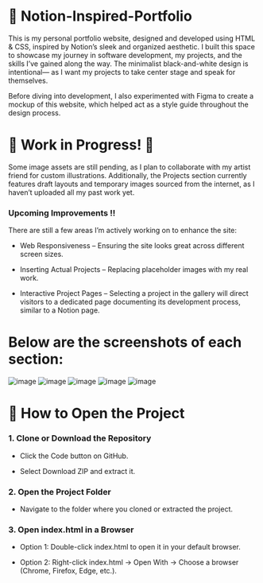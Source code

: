 # 📓 Notion-Inspired-Portfolio

This is my personal portfolio website, designed and developed using HTML & CSS, inspired by Notion’s sleek and organized aesthetic. I built this space to showcase my journey in software development, my projects, and the skills I’ve gained along the way. The minimalist black-and-white design is intentional— as I want my projects to take center stage and speak for themselves.

Before diving into development, I also experimented with Figma to create a mockup of this website, which helped act as a style guide throughout the design process.

# 🚧 Work in Progress! 🚧

Some image assets are still pending, as I plan to collaborate with my artist friend for custom illustrations. Additionally, the Projects section currently features draft layouts and temporary images sourced from the internet, as I haven’t uploaded all my past work yet. 


### Upcoming Improvements !!
There are still a few areas I’m actively working on to enhance the site:

- Web Responsiveness – Ensuring the site looks great across different screen sizes.

- Inserting Actual Projects – Replacing placeholder images with my real work.

- Interactive Project Pages – Selecting a project in the gallery will direct visitors to a dedicated page documenting its development process, similar to a Notion page.
  

# Below are the screenshots of each section:

![image](https://github.com/user-attachments/assets/d1f13de1-8b3c-423e-be52-1f8d658daa56)
![image](https://github.com/user-attachments/assets/3c86f7fc-490b-4572-ba04-89ed87971ef1)
![image](https://github.com/user-attachments/assets/28d8d7eb-8143-40cc-a56d-24c9e1bc504c)
![image](https://github.com/user-attachments/assets/4cde95a2-7609-49ea-a3b6-f9938ee3fb6b)
![image](https://github.com/user-attachments/assets/7cd7d7c1-53a1-4012-9cd4-91f6b7939416)


# 📌 How to Open the Project

### 1. Clone or Download the Repository 

- Click the Code button on GitHub.

- Select Download ZIP and extract it.

### 2. Open the Project Folder

- Navigate to the folder where you cloned or extracted the project.

### 3. Open index.html in a Browser

- Option 1: Double-click index.html to open it in your default browser.

- Option 2: Right-click index.html → Open With → Choose a browser (Chrome, Firefox, Edge, etc.).
